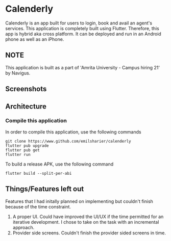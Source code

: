 # Calenderly

Calenderly is an app built for users to login, book and avail an agent's services.
This application is completely built using Flutter. Therefore, this app is hybrid aka cross platform. 
It can be deployed and run in an Android phone as well as an iPhone.

## NOTE

This application is built as a part of 'Amrita University - Campus hiring 21' by Navigus.

## Screenshots

## Architecture

### Compile this application

In order to compile this application, use the following commands

    git clone https://www.github.com/emilsharier/calenderly
    flutter pub upgrade
    flutter pub get
    flutter run

To build a release APK, use the following command

    flutter build --split-per-abi

## Things/Features left out

Features that I had initally planned on implementing but couldn't finish because of the time constraint.

1. A proper UI. Could have improved the UI/UX if the time permitted for an iterative development. I chose to take on the task with an incremental approach.
2. Provider side screens. Couldn't finish the provider sided screens in time.